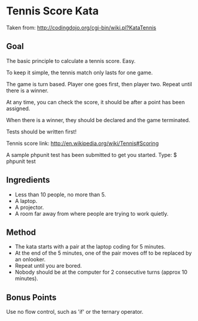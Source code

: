 Tennis Score Kata
==================

Taken from: http://codingdojo.org/cgi-bin/wiki.pl?KataTennis

Goal
-----

The basic principle to calculate a tennis score. Easy.

To keep it simple, the tennis match only lasts for one game.

The game is turn based. Player one goes first, then player two.
Repeat until there is a winner.

At any time, you can check the score, it should be after a point has
been assigned.

When there is a winner, they should be declared and the game terminated.

Tests should be written first!

Tennis score link:
http://en.wikipedia.org/wiki/Tennis#Scoring

A sample phpunit test has been submitted to get you started. Type:
    $ phpunit test

Ingredients
----------

* Less than 10 people, no more than 5.
* A laptop.
* A projector.
* A room far away from where people are trying to work quietly.

Method
-------

* The kata starts with a pair at the laptop coding for 5 minutes.
* At the end of the 5 minutes, one of the pair moves off to be replaced
  by an onlooker.
* Repeat until you are bored.
* Nobody should be at the computer for 2 consecutive turns (approx 10 minutes).

Bonus Points
------------

Use no flow control, such as 'if' or the ternary operator.


